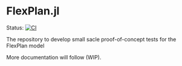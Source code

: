 # FlexPlan.jl

Status:
[![CI](https://github.com/Electa-Git/FlexPLan.jl/workflows/CI/badge.svg)](https://github.com/Electa-Git/FlexPlan.jl/actions?query=workflow%3ACI)
</p>


The repository to develop small sacle proof-of-concept tests for the FlexPlan model

More documentation will follow (WIP).